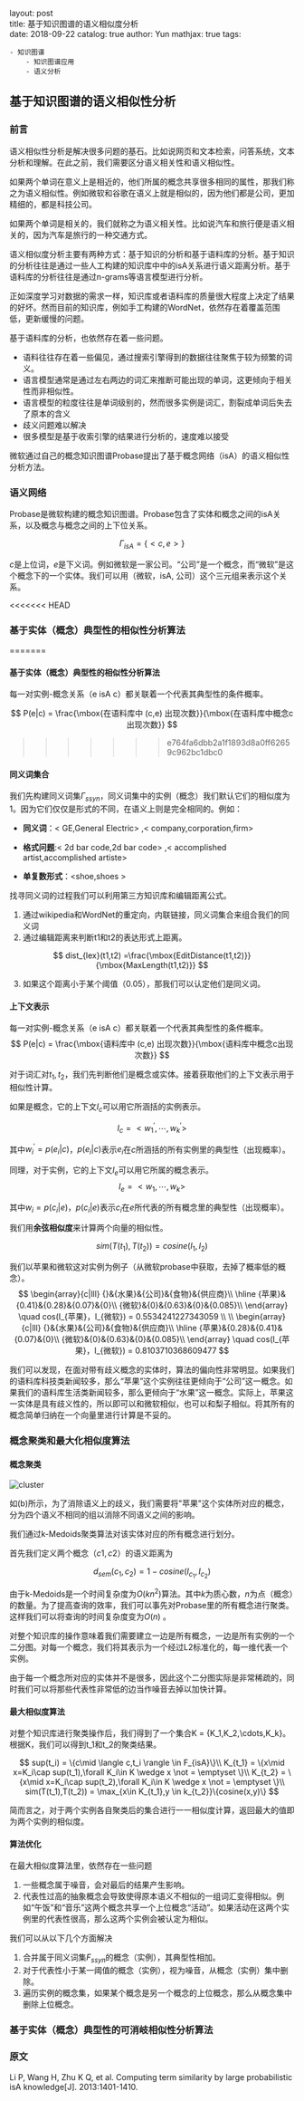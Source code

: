 layout: post  
title: 基于知识图谱的语义相似度分析  
date: 2018-09-22
catalog: true
author: Yun
mathjax: true
tags:

    - 知识图谱
        - 知识图谱应用
        - 语义分析





## 基于知识图谱的语义相似性分析

### 前言

语义相似性分析是解决很多问题的基石。比如说网页和文本检索，问答系统，文本分析和理解。在此之前，我们需要区分语义相关性和语义相似性。

如果两个单词在意义上是相近的，他们所属的概念共享很多相同的属性，那我们称之为语义相似性。例如微软和谷歌在语义上就是相似的，因为他们都是公司，更加精细的，都是科技公司。

如果两个单词是相关的，我们就称之为语义相关性。比如说汽车和旅行便是语义相关的，因为汽车是旅行的一种交通方式。

语义相似度分析主要有两种方式：基于知识的分析和基于语料库的分析。基于知识的分析往往是通过一些人工构建的知识库中中的isA关系进行语义距离分析。基于语料库的分析往往是通过n-grams等语言模型进行分析。

正如深度学习对数据的需求一样，知识库或者语料库的质量很大程度上决定了结果的好坏。然而目前的知识库，例如手工构建的WordNet，依然存在着覆盖范围低，更新缓慢的问题。

基于语料库的分析，也依然存在着一些问题。

- 语料往往存在着一些偏见，通过搜索引擎得到的数据往往聚焦于较为频繁的词义。
- 语言模型通常是通过左右两边的词汇来推断可能出现的单词，这更倾向于相关性而非相似性。
- 语言模型的粒度往往是单词级别的，然而很多实例是词汇，割裂成单词后失去了原本的含义
- 歧义问题难以解决
- 很多模型是基于收索引擎的结果进行分析的，速度难以接受

微软通过自己的概念知识图谱Probase提出了基于概念网络（isA）的语义相似性分析方法。



### 语义网络

Probase是微软构建的概念知识图谱。Probase包含了实体和概念之间的isA关系，以及概念与概念之间的上下位关系。

$$
\Gamma_{isA} = \{<c,e>\}
$$

$c$是上位词，$e$是下义词。例如微软是一家公司。“公司”是一个概念，而“微软”是这个概念下的一个实体。我们可以用（微软，isA, 公司）这个三元组来表示这个关系。





<<<<<<< HEAD
### 基于实体（概念）典型性的相似性分析算法
=======
#### 基于实体（概念）典型性的相似性分析算法

每一对实例-概念关系（e isA c）都关联着一个代表其典型性的条件概率。

$$
P(e|c) = \frac{\mbox{在语料库中 (c,e) 出现次数}}{\mbox{在语料库中概念c出现次数}}
$$
>>>>>>> e764fa6dbb2a1f1893d8a0ff62659c962bc1dbc0

#### 同义词集合

我们先构建同义词集$\Gamma_{ssyn}$，同义词集中的实例（概念）我们默认它们的相似度为1。因为它们仅仅是形式的不同，在语义上则是完全相同的。例如：

- **同义词**：&lt; GE,General Electric&gt; ,&lt; company,corporation,firm&gt; 

- **格式问题**:&lt; 2d bar code,2d bar code&gt; ,&lt; accomplished artist,accomplished artiste&gt; 

- **单复数形式**：&lt;shoe,shoes &gt; 

找寻同义词的过程我们可以利用第三方知识库和编辑距离公式。

1. 通过wikipedia和WordNet的重定向，内联链接，同义词集合来组合我们的同义词
2. 通过编辑距离来判断t1和t2的表达形式上距离。

$$
dist_{lex}(t1,t2) =\frac{\mbox{EditDistance(t1,t2)}}{\mbox{MaxLength(t1,t2)}}
$$

3. 如果这个距离小于某个阈值（0.05），那我们可以认定他们是同义词。



#### 上下文表示

每一对实例-概念关系（e isA c）都关联着一个代表其典型性的条件概率。
$$
P(e|c) = \frac{\mbox{语料库中 (c,e) 出现次数}}{\mbox{语料库中概念c出现次数}}
$$

对于词汇对$t_1,t_2$，我们先判断他们是概念或实体。接着获取他们的上下文表示用于相似性计算。

如果是概念，它的上下文$I_c$可以用它所涵括的实例表示。

$$
I_c = <w_1^{'},\cdots,w_k^{'}>
$$

其中$w_i^{'} =p(e_i|c)$，$p(e_i|c)$表示$e_i$在$c$所涵括的所有实例里的典型性（出现概率）。

同理，对于实例，它的上下文$I_e$可以用它所属的概念表示。
$$
I_e = <w_1,\cdots,w_k>
$$

其中$w_i =p(c_i|e)$，$p(c_i|e)$表示$c_i$在$e$所代表的所有概念里的典型性（出现概率）。

我们用**余弦相似度**来计算两个向量的相似性。

$$
sim(T(t_1),T(t_2))=cosine(I_1,I_2)
$$



我们以苹果和微软这对实例为例子（从微软probase中获取，去掉了概率低的概念）。
$$
\begin{array}{c|lll}
{}&{水果}&{公司}&{食物}&{供应商}\\
\hline
{苹果}&{0.41}&{0.28}&{0.07}&{0}\\
{微软}&{0}&{0.63}&{0}&{0.085}\\
\end{array}
\quad cos(I_{苹果}，I_{微软}) = 0.5534241227343059
\\
\\
\begin{array}{c|lll}
{}&{水果}&{公司}&{食物}&{供应商}\\
\hline
{苹果}&{0.28}&{0.41}&{0.07}&{0}\\
{微软}&{0}&{0.63}&{0}&{0.085}\\
\end{array}
\quad cos(I_{苹果}，I_{微软}) = 0.8103710368609477
$$


我们可以发现，在面对带有歧义概念的实体时，算法的偏向性非常明显。如果我们的语料库科技类新闻较多，那么“苹果”这个实例往往更倾向于“公司”这一概念。如果我们的语料库生活类新闻较多，那么更倾向于“水果”这一概念。实际上，苹果这一实体是具有歧义性的，所以即可以和微软相似，也可以和梨子相似。将其所有的概念简单归纳在一个向量里进行计算是不妥的。

### 

### 概念聚类和最大化相似度算法

#### 概念聚类

![cluster](https://github.com/FeiLiYun/feiliyun.github.io/raw/master/img/cluster.png)

如(b)所示，为了消除语义上的歧义，我们需要将"苹果"这个实体所对应的概念，分为四个语义不相同的组以消除不同语义之间的影响。

我们通过k-Medoids聚类算法对该实体对应的所有概念进行划分。

首先我们定义两个概念$（c1,c2）$的语义距离为

$$
d_{sem}(c_1,c_2)=1-cosine(I_{c_1},I_{c_2})
$$



由于k-Medoids是一个时间复杂度为$O(kn^2)$算法。其中$k$为质心数，$n$为点（概念）的数量。为了提高查询的效率，我们可以事先对Probase里的所有概念进行聚类。这样我们可以将查询的时间复杂度变为$O(n)$ 。

对整个知识库的操作意味着我们需要建立一边是所有概念，一边是所有实例的一个二分图。对每一个概念，我们将其表示为一个经过L2标准化的，每一维代表一个实例。

由于每一个概念所对应的实体并不是很多，因此这个二分图实际是非常稀疏的，同时我们可以将那些代表性非常低的边当作噪音去掉以加快计算。

#### 最大相似度算法

对整个知识库进行聚类操作后，我们得到了一个集合K = {K_1,K_2,\cdots,K_k}。根据K，我们可以得到t_1和t_2的聚类结果。

$$
sup(t_i) = \{c\mid \langle c,t_i \rangle \in F_{isA}\}\\
K_{t_1} = \{x\mid x=K_i\cap sup(t_1),\forall K_i\in K \wedge x \not = \emptyset \}\\
K_{t_2} = \{x\mid x=K_i\cap sup(t_2),\forall K_i\in K \wedge x \not = \emptyset \}\\
sim(T(t_1),T(t_2)) = \max_{x\in K_{t_1},y \in k_{t_2}}\{cosine(x,y)\}
$$

简而言之，对于两个实例各自聚类后的集合进行一一相似度计算，返回最大的值即为两个实例的相似度。



#### 算法优化

在最大相似度算法里，依然存在一些问题

1. 一些概念属于噪音，会对最后的结果产生影响。
2. 代表性过高的抽象概念会导致使得原本语义不相似的一组词汇变得相似。例如“午饭”和“音乐”这两个概念共享一个上位概念“活动”。如果活动在这两个实例里的代表性很高，那么这两个实例会被认定为相似。

我们可以从以下几个方面解决

1. 合并属于同义词集$F_{ssyn}$的概念（实例），其典型性相加。
2. 对于代表性小于某一阈值的概念（实例），视为噪音，从概念（实例）集中删除。
3. 遍历实例的概念集，如果某个概念是另一个概念的上位概念，那么从概念集中删除上位概念。



### 基于实体（概念）典型性的可消岐相似性分析算法



### 原文

Li P, Wang H, Zhu K Q, et al. Computing term similarity by large probabilistic isA knowledge[J]. 2013:1401-1410.



